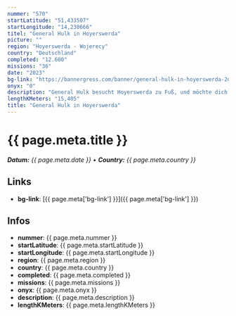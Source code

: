```yaml
---
nummer: "570"
startLatitude: "51,433507"
startLongitude: "14,230666"
titel: "General Hulk in Hoyerswerda"
picture: ""
region: "Hoyerswerda - Wojerecy"
country: "Deutschland"
completed: "12.600"
missions: "36"
date: "2023"
bg-link: "https://bannergress.com/banner/general-hulk-in-hoyerswerda-2ddd"
onyx: "0"
description: "General Hulk besucht Hoyerswerda zu Fuß, und möchte dich auf seiner Runde mitnehmen.\nBeginnend am Bahnhof, vorbei am Zoo und über Zentralpark kommt Ihr zum Schluss am Bahnhof wieder an."
lengthKMeters: "15,405"
title: "General Hulk in Hoyerswerda"
---
```


# {{ page.meta.title }}
_**Datum:** {{ page.meta.date }} • **Country:** {{ page.meta.country }}_

## Links
- **bg-link**: [{{ page.meta['bg-link'] }}]({{ page.meta['bg-link'] }})

## Infos
- **nummer**: {{ page.meta.nummer }}
- **startLatitude**: {{ page.meta.startLatitude }}
- **startLongitude**: {{ page.meta.startLongitude }}
- **region**: {{ page.meta.region }}
- **country**: {{ page.meta.country }}
- **completed**: {{ page.meta.completed }}
- **missions**: {{ page.meta.missions }}
- **onyx**: {{ page.meta.onyx }}
- **description**: {{ page.meta.description }}
- **lengthKMeters**: {{ page.meta.lengthKMeters }}


